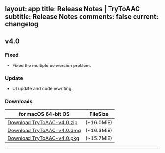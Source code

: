 layout: app
title: Release Notes | TryToAAC
subtitle: Release Notes
comments: false
current: changelog
---


## v4.0
<script> GmagonUtils.$verNote('2017-05-24')</script>

### Fixed

- Fixed the multiple conversion problem.

### Update

- UI update and code rewriting.

### Downloads

for macOS 64-bit OS | FileSize
------------------------------ | -------------------------
[Download TryToAAC-v4.0.zip](http://www.filefactory.com/file/c4z8ppop6r5/TryToAAC-4.0.zip)    | (~16.0MiB)
[Download TryToAAC-v4.0.dmg](http://www.filefactory.com/file/5vrdbybrnf3l/TryToAAC-4.0.dmg)    | (~16.3MiB)
[Download TryToAAC-v4.0.pkg](http://www.filefactory.com/file/8vihd2l1ond/TryToAAC-4.0.pkg.zip)    | (~15.7MiB)

---
